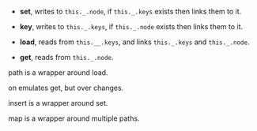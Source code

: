 - **set**, writes to `this._.node`, if `this._.keys` exists then links them to it.
- **key**, writes to `this._.keys`, if `this._.node` exists then links them to it.


- **load**, reads from `this.__.keys`, and links `this._.keys` and `this._.node`.
- **get**, reads from `this._.node`.


path is a wrapper around load.

on emulates get, but over changes.

insert is a wrapper around set.

map is a wrapper around multiple paths.